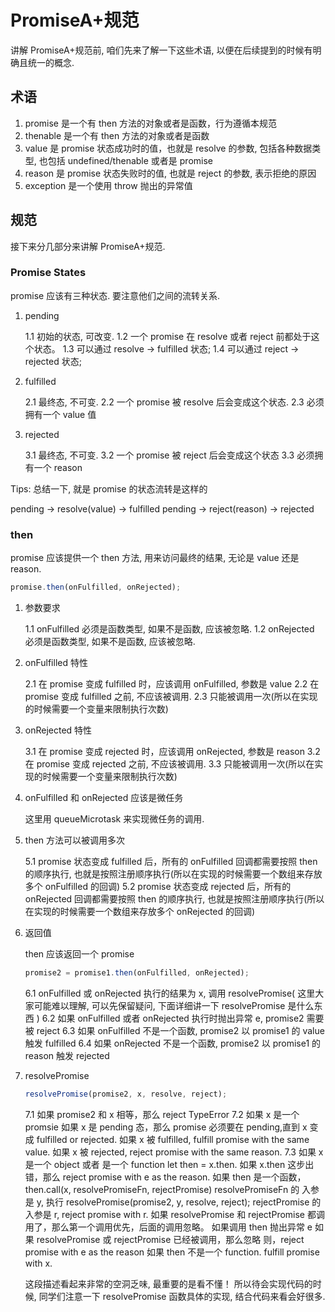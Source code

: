 # PromiseA+规范

讲解 PromiseA+规范前, 咱们先来了解一下这些术语, 以便在后续提到的时候有明确且统一的概念.

## 术语

1. promise 是一个有 then 方法的对象或者是函数，行为遵循本规范
2. thenable 是一个有 then 方法的对象或者是函数
3. value 是 promise 状态成功时的值，也就是 resolve 的参数, 包括各种数据类型, 也包括 undefined/thenable 或者是 promise
4. reason 是 promise 状态失败时的值, 也就是 reject 的参数, 表示拒绝的原因
5. exception 是一个使用 throw 抛出的异常值

## 规范

接下来分几部分来讲解 PromiseA+规范.

### Promise States

promise 应该有三种状态. 要注意他们之间的流转关系.

1. pending

   1.1 初始的状态, 可改变.
   1.2 一个 promise 在 resolve 或者 reject 前都处于这个状态。
   1.3 可以通过 resolve -> fulfilled 状态;
   1.4 可以通过 reject -> rejected 状态;

2. fulfilled

   2.1 最终态, 不可变.
   2.2 一个 promise 被 resolve 后会变成这个状态.
   2.3 必须拥有一个 value 值

3. rejected

   3.1 最终态, 不可变.
   3.2 一个 promise 被 reject 后会变成这个状态
   3.3 必须拥有一个 reason

Tips: 总结一下, 就是 promise 的状态流转是这样的

pending -> resolve(value) -> fulfilled
pending -> reject(reason) -> rejected

### then

promise 应该提供一个 then 方法, 用来访问最终的结果, 无论是 value 还是 reason.

```js
promise.then(onFulfilled, onRejected);
```

1. 参数要求

   1.1 onFulfilled 必须是函数类型, 如果不是函数, 应该被忽略.
   1.2 onRejected 必须是函数类型, 如果不是函数, 应该被忽略.

2. onFulfilled 特性

   2.1 在 promise 变成 fulfilled 时，应该调用 onFulfilled, 参数是 value
   2.2 在 promise 变成 fulfilled 之前, 不应该被调用.
   2.3 只能被调用一次(所以在实现的时候需要一个变量来限制执行次数)

3. onRejected 特性

   3.1 在 promise 变成 rejected 时，应该调用 onRejected, 参数是 reason
   3.2 在 promise 变成 rejected 之前, 不应该被调用.
   3.3 只能被调用一次(所以在实现的时候需要一个变量来限制执行次数)

4. onFulfilled 和 onRejected 应该是微任务

   这里用 queueMicrotask 来实现微任务的调用.

5. then 方法可以被调用多次

   5.1 promise 状态变成 fulfilled 后，所有的 onFulfilled 回调都需要按照 then 的顺序执行, 也就是按照注册顺序执行(所以在实现的时候需要一个数组来存放多个 onFulfilled 的回调)
   5.2 promise 状态变成 rejected 后，所有的 onRejected 回调都需要按照 then 的顺序执行, 也就是按照注册顺序执行(所以在实现的时候需要一个数组来存放多个 onRejected 的回调)

6. 返回值

   then 应该返回一个 promise

   ```js
   promise2 = promise1.then(onFulfilled, onRejected);
   ```

   6.1 onFulfilled 或 onRejected 执行的结果为 x, 调用 resolvePromise( 这里大家可能难以理解, 可以先保留疑问, 下面详细讲一下 resolvePromise 是什么东西 )
   6.2 如果 onFulfilled 或者 onRejected 执行时抛出异常 e, promise2 需要被 reject
   6.3 如果 onFulfilled 不是一个函数, promise2 以 promise1 的 value 触发 fulfilled
   6.4 如果 onRejected 不是一个函数, promise2 以 promise1 的 reason 触发 rejected

7. resolvePromise

   ```js
   resolvePromise(promise2, x, resolve, reject);
   ```

   7.1 如果 promise2 和 x 相等，那么 reject TypeError
   7.2 如果 x 是一个 promsie
   如果 x 是 pending 态，那么 promise 必须要在 pending,直到 x 变成 fulfilled or rejected.
   如果 x 被 fulfilled, fulfill promise with the same value.
   如果 x 被 rejected, reject promise with the same reason.
   7.3 如果 x 是一个 object 或者 是一个 function
   let then = x.then.
   如果 x.then 这步出错，那么 reject promise with e as the reason.
   如果 then 是一个函数，then.call(x, resolvePromiseFn, rejectPromise)
   resolvePromiseFn 的 入参是 y, 执行 resolvePromise(promise2, y, resolve, reject);
   rejectPromise 的 入参是 r, reject promise with r.
   如果 resolvePromise 和 rejectPromise 都调用了，那么第一个调用优先，后面的调用忽略。
   如果调用 then 抛出异常 e
   如果 resolvePromise 或 rejectPromise 已经被调用，那么忽略
   则，reject promise with e as the reason
   如果 then 不是一个 function. fulfill promise with x.

   这段描述看起来非常的空洞乏味, 最重要的是看不懂！ 所以待会实现代码的时候, 同学们注意一下 resolvePromise 函数具体的实现, 结合代码来看会好很多.
